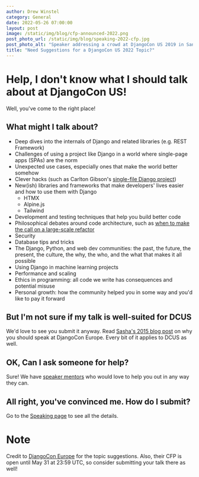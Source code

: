 ```yaml
---
author: Drew Winstel
category: General
date: 2022-05-26 07:00:00
layout: post
image: /static/img/blog/cfp-announced-2022.png
post_photo_url: /static/img/blog/speaking-2022-cfp.jpg
post_photo_alt: "Speaker addressing a crowd at DjangoCon US 2019 in San Diego"
title: "Need Suggestions for a DjangoCon US 2022 Topic?"
---
```


# Help, I don't know what I should talk about at DjangoCon US!

Well, you've come to the right place!

## What might I talk about?

- Deep dives into the internals of Django and related libraries (e.g. REST Framework)
- Challenges of using a project like Django in a world where single-page apps (SPAs) are the norm
- Unexpected use cases, especially ones that make the world better somehow
- Clever hacks (such as Carlton Gibson's [single-file Django project](https://2019.djangocon.us/talks/using-django-as-a-micro-framework-on-the/))
- New(ish) libraries and frameworks that make developers' lives easier and how to use them with Django
    - HTMX
    - Alpine.js
    - Tailwind
- Development and testing techniques that help you build better code
- Philosophical debates around code architecture, such as [when to make the call on a large-scale refactor](https://2017.djangocon.us/talks/live-long-and-refactor/)
- Security
- Database tips and tricks
- The Django, Python, and web dev communities: the past, the future, the present, the culture, the why, the who, and the what that makes it all possible
- Using Django in machine learning projects
- Performance and scaling
- Ethics in programming: all code we write has consequences and potential misuse
- Personal growth: how the community helped you in some way and you'd like to pay it forward

## But I'm not sure if my talk is well-suited for DCUS

We'd love to see you submit it anyway. Read [Sasha's 2015 blog post](https://web.archive.org/web/20190625135013/https://www.mxsasha.eu/blog/2015/03/11/why-you-should-speak/) on why you should speak at DjangoCon Europe. Every bit of it applies to DCUS as well.

## OK, Can I ask someone for help?

Sure! We have [speaker mentors](/news/introducing-speaker-mentors/) who would love to help you out in any way they can.

## All right, you've convinced me. How do I submit?

Go to the [Speaking page](/speaking/) to see all the details.

# Note

Credit to [DjangoCon Europe](https://2022.djangocon.eu/talks/cfp/) for the topic suggestions. Also, their CFP is open until May 31 at 23:59 UTC, so consider submitting your talk there as well!
